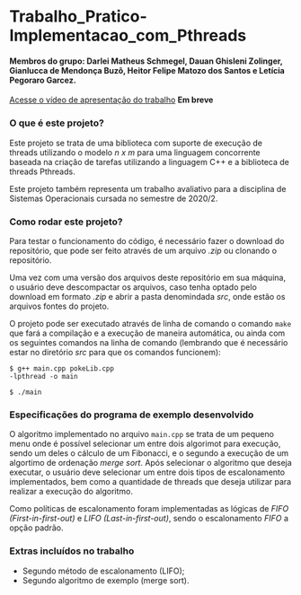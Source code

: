 # Trabalho_Pratico-Implementacao_com_Pthreads
#### Membros do grupo: Darlei Matheus Schmegel, Dauan Ghisleni Zolinger, Gianlucca de Mendonça Buzô, Heitor Felipe Matozo dos Santos e Letícia Pegoraro Garcez.

[Acesse o vídeo de apresentação do trabalho](link) **Em breve**

### O que é este projeto?
Este projeto se trata de uma biblioteca com suporte de execução de threads utilizando o modelo *n x m* para uma linguagem concorrente baseada na criação de tarefas utilizando a linguagem C++ e a biblioteca de threads Pthreads.

Este projeto também representa um trabalho avaliativo para a disciplina de Sistemas Operacionais cursada no semestre de 2020/2.

### Como rodar este projeto?
Para testar o funcionamento do código, é necessário fazer o download do repositório, que pode ser feito através de um arquivo *.zip* ou clonando o repositório. 

Uma vez com uma versão dos arquivos deste repositório em sua máquina, o usuário deve descompactar os arquivos, caso tenha optado pelo download em formato *.zip* e abrir a pasta denomindada *src*, onde estão os arquivos fontes do projeto.

O projeto pode ser executado através de linha de comando o comando `make` que fará a compilação e a execução de maneira automática, ou ainda com os seguintes comandos na linha de comando (lembrando que é necessário estar no diretório *src* para que os comandos funcionem):

   <code class="hljs language-shell">$ g++ main.cpp pokeLib.cpp -lpthread -o main</code>
   
   <code class="hljs language-shell">$ ./main</code>

### Especificações do programa de exemplo desenvolvido
O algoritmo implementado no arquivo `main.cpp` se trata de um pequeno menu onde é possível selecionar um entre dois algorimot para execução, sendo um deles o cálculo de um Fibonacci, e o segundo a execução de um algortimo de ordenação *merge sort*. Após selecionar o algoritmo que deseja executar, o usuário deve selecionar um entre dois tipos de escalonamento implementados, bem como a quantidade de threads que deseja utilizar para realizar a execução do algoritmo.

Como políticas de escalonamento foram implementadas as lógicas de *FIFO (First-in-first-out)* e *LIFO (Last-in-first-out)*, sendo o escalonamento *FIFO* a opção padrão. 

### Extras incluídos no trabalho
- Segundo método de escalonamento (LIFO);
- Segundo algoritmo de exemplo (merge sort).


